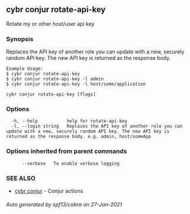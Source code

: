 ## cybr conjur rotate-api-key

Rotate my or other host/user api key

### Synopsis

Replaces the API key of another role you can update with a new, securely random API key. The new API key is returned as the response body.


	
	Example Usage:
	$ cybr conjur rotate-api-key
	$ cybr conjur rotate-api-key -l admin
	$ cybr conjur rotate-api-key -l host/some/application

```
cybr conjur rotate-api-key [flags]
```

### Options

```
  -h, --help           help for rotate-api-key
  -l, --login string   Replaces the API key of another role you can update with a new, securely random API key. The new API key is returned as the response body. e.g. admin, host/someApp
```

### Options inherited from parent commands

```
      --verbose   To enable verbose logging
```

### SEE ALSO

* [cybr conjur](cybr_conjur.md)	 - Conjur actions

###### Auto generated by spf13/cobra on 27-Jan-2021
